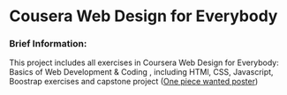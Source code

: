 # Cousera Web Design for Everybody

### Brief Information:
 This project includes all exercises in Coursera Web Design for Everybody: Basics of Web Development & Coding , including HTMl, CSS, Javascript, Boostrap exercises and capstone project ([One piece wanted poster](https://phamhoangbao0310.github.io/WebDesignProject/Capstone_official/capstone.html))

